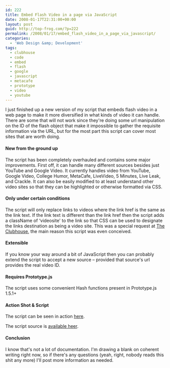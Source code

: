 ```yaml
---
id: 222
title: Embed Flash Video in a page via JavaScript
date: 2008-01-17T22:31:00+00:00
layout: post
guid: http://top-frog.com/?p=222
permalink: /2008/01/17/embed_flash_video_in_a_page_via_javascript/
categories:
  - 'Web Design &amp; Development'
tags:
  - clubhouse
  - code
  - embed
  - flash
  - google
  - javascript
  - metacafe
  - prototype
  - video
  - youtube
---
```

I just finished up a new version of my script that embeds flash video in a web page to make it more diversified in what kinds of video it can handle. There are some that will not work since they're doing some url manipulation on the ID of the flash object that make it impossible to gather the requisite information via the URL, but for the most part this script can cover most sites that are worth doing.



#### New from the ground up

The script has been completely overhauled and contains some major improvements. First off, it can handle many different sources besides just YouTube and Google Video. It currently handles video from YouTube, Google Video, College Humor, MetaCafe, LiveVideo, 5 Minutes, Live Leak, and Crackle. It can also be easily modified to at least understand other video sites so that they can be highlighted or otherwise formatted via CSS.

#### Only under certain conditions

The script will only replace links to videos where the link href is the same as the link text. If the link text is different than the link href then the script adds a className of &#8216;videosite' to the link so that CSS can be used to designate the links destination as being a video site. This was a special request at [The Clubhouse](http://clubhouse54.com), the main reason this script was even conceived.

#### Extensible

If you know your way around a bit of JavaScript then you can probably extend the script to accept a new source – provided that source's url provides the real video ID.

#### Requires Prototype.js

The script uses some convenient Hash functions present in Prototype.js 1.5.1+

#### Action Shot & Script

The script can be seen in action [here](/stuff/clubhouse/embed/). 

The script source is [available heer](/script_src/embed_flash_video.js).

#### Conclusion

I know that's not a lot of documentation. I'm drawing a blank on coherent writing right now, so if there's any questions (yeah, right, nobody reads this shit any more) I'll post more information as needed.